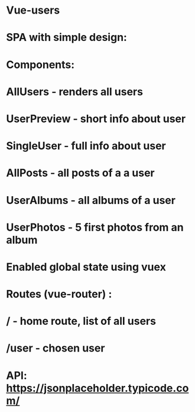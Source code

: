 # Vue-users

# SPA with simple design: 

# Components: 
#    AllUsers - renders all users
#        UserPreview - short info about user
#    SingleUser - full info about user

#    AllPosts - all posts of a a user
#    UserAlbums - all albums of a user
#        UserPhotos - 5 first photos from an album

# Enabled global state using vuex

# Routes (vue-router) :
#    / - home route, list of all users
#    /user - chosen user

# API: https://jsonplaceholder.typicode.com/